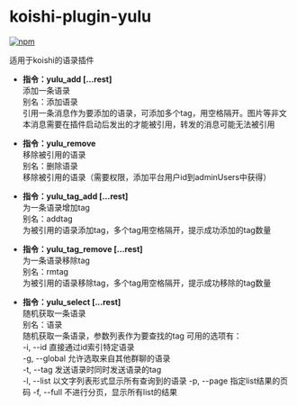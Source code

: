 # koishi-plugin-yulu

[![npm](https://img.shields.io/npm/v/koishi-plugin-yulu?style=flat-square)](https://www.npmjs.com/package/koishi-plugin-yulu)

适用于koishi的语录插件

- **指令：yulu_add [...rest]**  
添加一条语录  
别名：添加语录  
引用一条消息作为要添加的语录，可添加多个tag，用空格隔开。图片等非文本消息需要在插件启动后发出的才能被引用，转发的消息可能无法被引用  

- **指令：yulu_remove**  
移除被引用的语录  
别名：删除语录  
移除被引用的语录（需要权限，添加平台用户id到adminUsers中获得）   

- **指令：yulu_tag_add [...rest]**  
为一条语录增加tag  
别名：addtag  
为被引用的语录添加tag，多个tag用空格隔开，提示成功添加的tag数量  

- **指令：yulu_tag_remove [...rest]**  
为一条语录移除tag  
别名：rmtag  
为被引用的语录移除tag，多个tag用空格隔开，提示成功移除的tag数量  

- **指令：yulu_select [...rest]**  
随机获取一条语录  
别名：语录  
随机获取一条语录，参数列表作为要查找的tag
可用的选项有：  
    -i, --id  直接通过id索引特定语录  
    -g, --global  允许选取来自其他群聊的语录  
    -t, --tag  发送语录时同时发送语录的tag  
    -l, --list  以文字列表形式显示所有查询到的语录
      -p, --page  指定list结果的页码
      -f, --full  不进行分页，显示所有list的结果
